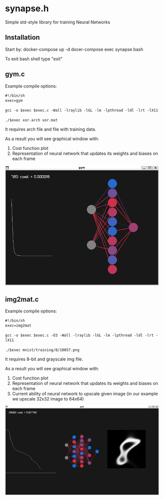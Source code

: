 # synapse.h
Simple std-style library for training Neural Networks
## Installation
Start by:
docker-compose up -d
docer-compose exec synapse bash

To exit bash shell type "exit"
## gym.c
Example compile options:
```
#!/bin/sh
exec=gym

gcc -o $exec $exec.c -Wall -lraylib -lGL -lm -lpthread -ldl -lrt -lX11

./$exec xor.arch xor.mat
```
It requires arch file and file with training data.

As a result you will see graphical window with:
1. Cost function plot
2. Representation of neural network that updates its weights and biases on each frame

![gym example](gym.jpg)
## img2mat.c
Example compile options:
```
#!/bin/sh
exec=img2mat

gcc -o $exec $exec.c -O3 -Wall -lraylib -lGL -lm -lpthread -ldl -lrt -lX11

./$exec mnist/training/8/10057.png
```
It requires 8-bit and grayscale img file.

As a result you will see graphical window with:
1. Cost function plot
2. Representation of neural network that updates its weights and biases on each frame
3. Current ability of neural network to upscale given image (in our example we upscale 32x32 image to 64x64)

![img2mat example](img2mat.jpg)
